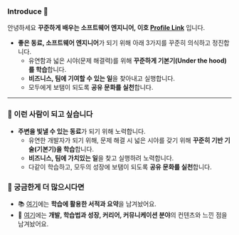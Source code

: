 ### Introduce 👋

안녕하세요 **꾸준하게 배우는 소프트웨어 엔지니어, 이호 [Profile Link](https://lovetoknow.notion.site/lovetoknow/fcbbc3ce2a6a45a88d986cbc05ac0f64)** 입니다. 

-  **좋은 동료, 소프트웨어 엔지니어**가 되기 위해 아래 3가지를 꾸준히 의식하고 정진합니다.
    - 유연함과 넓은 시야(문제 해결력)를 위해 **꾸준하게 기본기(Under the hood)를 학습**합니다.  
    - **비즈니스, 팀에 기여할 수 있는 일**을 찾아내고 실행합니다.
    - 모두에게 보탬이 되도록 **공유 문화를 실천**합니다.

---

### 🌱 이런 사람이 되고 싶습니다

- **주변을 빛낼 수 있는 동료**가 되기 위해 노력합니다.
  - 유연한 개발자가 되기 위해, 문제 해결 시 넓은 시야를 갖기 위해 **꾸준히 기반 기술(기본기)을 학습**합니다.
  - **비즈니스, 팀에 가치있는 일**을 찾고 실행하려 노력합니다.
  - 다같이 학습하고, 모두의 성장에 보탬이 되도록 **공유 문화를 실천**합니다. 

### :information_desk_person: 궁금한게 더 많으시다면

- 📚 [여기](https://github.com/leeho1110/the-dev-book-archive)에는 **학습에 활용한 서적과 요약**을 남겨놨어요.
- 📄 [여기](https://lovetoknow.notion.site/d5442f4cb963462b8b0ab9cd79d9c84e)에는 **개발, 학습법과 성장, 커리어, 커뮤니케이션 분야**의 컨텐츠와 느낀 점을 남겨놨어요. 
